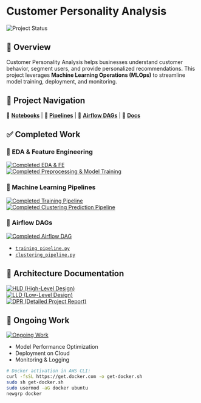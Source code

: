# Customer Personality Analysis  
![Project Status](https://img.shields.io/badge/Project%20Status-ongoing-orange)

## 📌 Overview  
Customer Personality Analysis helps businesses understand customer behavior, segment users, and provide personalized recommendations. This project leverages **Machine Learning Operations (MLOps)** to streamline model training, deployment, and monitoring.

## 📂 Project Navigation  
📁 [**Notebooks**](notebook/) | 📁 [**Pipelines**](src/pipeline/) | 📁 [**Airflow DAGs**](airflow/dags/) | 📁 [**Docs**](docs/)

## ✅ Completed Work  

### 🔄 EDA & Feature Engineering  
[![Completed EDA & FE](https://img.shields.io/badge/AlmostDone-EDA%20%26%20FE-blue)](notebook/EDA%20&%20Feature_Engineering.ipynb)  
[![Completed Preprocessing & Model Training](https://img.shields.io/badge/AlmostDone-Preprocessing%20%26%20Model%20Training-blue)](notebook/Preprocessing%20&%20Model_training.ipynb)

### 🔄 Machine Learning Pipelines  
[![Completed Training Pipeline](https://img.shields.io/badge/Completed-Training%20Pipeline-green)](src/pipeline/training_pipeline.py)  
[![Completed Clustering Prediction Pipeline](https://img.shields.io/badge/Completed-Cluster%20Pipeline-green)](src/pipeline/clustering_pipeline.py)

### 🔄 Airflow DAGs  
[![Completed Airflow DAG](https://img.shields.io/badge/Completed-Airflow%20DAG-green)](airflow/dags)  
- [`training_pipeline.py`](airflow/dags/training_pipeline.py)  
- [`clustering_pipeline.py`](airflow/dags/clustering_pipeline_dag.py)

## 📜 Architecture Documentation  
[![HLD (High-Level Design)](https://img.shields.io/badge/Available-HLD-blue)](docs/HLD.pdf)  
[![LLD (Low-Level Design)](https://img.shields.io/badge/Available-LLD-blue)](docs/LLD.pdf)  
[![DPR (Detailed Project Report)](https://img.shields.io/badge/Available-DPR-blue)](docs/DPR.pdf)

## 🔄 Ongoing Work  
[![Ongoing Work](https://img.shields.io/badge/In%20Progress-Ongoing-orange)](docs/Ongoing.md)  
- Model Performance Optimization  
- Deployment on Cloud  
- Monitoring & Logging  

```bash
# Docker activation in AWS CLI:
curl -fsSL https://get.docker.com -o get-docker.sh
sudo sh get-docker.sh
sudo usermod -aG docker ubuntu
newgrp docker
